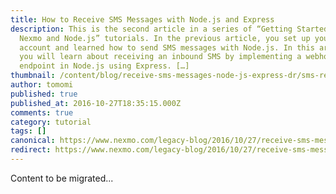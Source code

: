 ```yaml
---
title: How to Receive SMS Messages with Node.js and Express
description: This is the second article in a series of “Getting Started with
  Nexmo and Node.js” tutorials. In the previous article, you set up your Nexmo
  account and learned how to send SMS messages with Node.js. In this article,
  you will learn about receiving an inbound SMS by implementing a webhook
  endpoint in Node.js using Express. […]
thumbnail: /content/blog/receive-sms-messages-node-js-express-dr/sms-receive-node.png
author: tomomi
published: true
published_at: 2016-10-27T18:35:15.000Z
comments: true
category: tutorial
tags: []
canonical: https://www.nexmo.com/legacy-blog/2016/10/27/receive-sms-messages-node-js-express-dr
redirect: https://www.nexmo.com/legacy-blog/2016/10/27/receive-sms-messages-node-js-express-dr
---
```


Content to be migrated...

